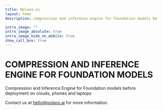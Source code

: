 ```yaml
---
title: Nolano.ai
layout: home
description: compression and inference engine for Foundation models before deployment on clouds, phones and laptops

intro_image: ""
intro_image_absolute: true
intro_image_hide_on_mobile: true
show_call_box: true
---
```

# COMPRESSION AND INFERENCE ENGINE FOR FOUNDATION MODELS
Compression and Inference Engine for Foundation models before deployment on clouds, phones and laptops <br> 

Contact us at  [hello@nolano.ai](mailto:hello@nolano.ai) for more information.